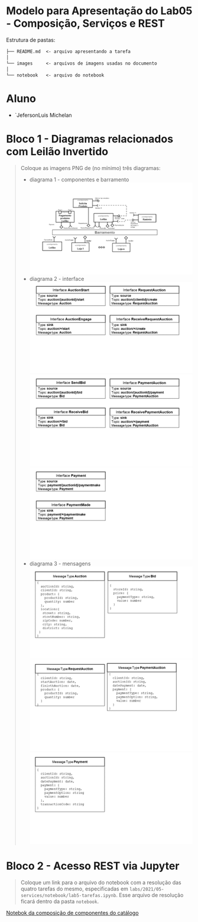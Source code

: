 # Modelo para Apresentação do Lab05 - Composição, Serviços e REST

Estrutura de pastas:

~~~
├── README.md  <- arquivo apresentando a tarefa
│
└── images     <- arquivos de imagens usadas no documento
│
└── notebook   <- arquivo do notebook
~~~

# Aluno
* `JefersonLuis Michelan

# Bloco 1 - Diagramas relacionados com Leilão Invertido

> Coloque as imagens PNG de (no mínimo) três diagramas:
> * diagrama 1 - componentes e barramento
![Componentes](images/component.PNG)
> * diagrama 2 - interface
![interface1](images/interface1.PNG)
![interface2](images/interface2.PNG)
![interface3](images/interface3.PNG)
> * diagrama 3 - mensagens
![message1](images/message1.PNG)
![message2](images/message2.PNG)
![message3](images/message3.PNG)

# Bloco 2 - Acesso REST via Jupyter

> Coloque um link para o arquivo do notebook com a resolução das quatro tarefas do mesmo, especificadas em `labs/2021/05-services/notebook/lab5-tarefas.ipynb`. Esse arquivo de resolução ficará dentro da pasta `notebook`.

[Notebok da composição de componentes do catálogo](notebook/lab5-tarefas.ipynb)